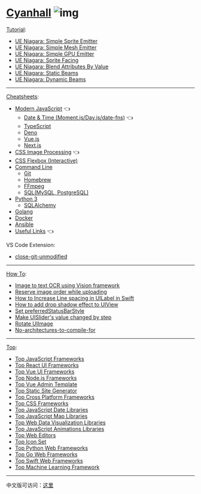 # [Cyanhall](https://www.cyanhall.com/) ![img](https://www.cyanhall.com/favicon-32x32.png)

[Tutorial](https://www.cyanhall.com/tutorial/):
* [UE Niagara: Simple Sprite Emitter](https://www.cyanhall.com//tutorial/1.niagara-simple-sprite-emitter/)
* [UE Niagara: Simple Mesh Emitter](https://www.cyanhall.com/tutorial/2.niagara-simple-mesh-emitter/)
* [UE Niagara: Simple GPU Emitter](https://www.cyanhall.com/tutorial/3.niagara-simple-gpu-emitter/)
* [UE Niagara: Sprite Facing](https://www.cyanhall.com/tutorial/4.niagara-sprite-facing/)
* [UE Niagara: Blend Attributes By Value](https://www.cyanhall.com/tutorial/5.blend-attributes-by-value)
* [UE Niagara: Static Beams](https://www.cyanhall.com/tutorial/6.static-beams)
* [UE Niagara: Dynamic Beams](https://www.cyanhall.com/tutorial/7.dynamic-beams)

---

[Cheatsheets](https://www.cyanhall.com/cheatsheet/):
* [Modern JavaScript](https://www.cyanhall.com/cheatsheet/8.javascript-cheatsheet/) 👈
  * [Date & Time (Moment.js/Day.js/date-fns)](https://www.cyanhall.com/cheatsheet/18.javascript-date-time-cheatsheet/) 👈
  * [TypeScript](https://www.cyanhall.com/cheatsheet/13.typescript-cheatsheet/)
  * [Deno](https://www.cyanhall.com/cheatsheet/11.deno-cheatsheet/)
  * [Vue.js](https://www.cyanhall.com/cheatsheet/9.vue-js-cheatsheet/)
  * [Next.js](https://www.cyanhall.com/cheatsheet/next-js-cheatsheet/)
* [CSS Image Processing](https://www.cyanhall.com/cheatsheet/19.css-image-processing/) 👈
* [CSS Flexbox (Interactive)](https://www.cyanhall.com/cheatsheet/12.css-flexbox-cheatsheet/)
* [Command Line](https://www.cyanhall.com/cheatsheet/1.shell-shortcut/)
  * [Git](https://www.cyanhall.com/cheatsheet/4.git-shotcut/)
  * [Homebrew](https://www.cyanhall.com/cheatsheet/7.homebrew-cheatsheet/)
  * [FFmpeg](https://www.cyanhall.com/cheatsheet/20.ffmpeg-cheatsheet/)
  * [SQL(MySQL, PostgreSQL)](https://www.cyanhall.com/cheatsheet/21.sql-cheatsheet/)
* [Python 3](https://www.cyanhall.com/cheatsheet/16.python-cheatsheet/)
  * [SQLAlchemy](https://www.cyanhall.com/cheatsheet/22.SQLAlchemy-cheatsheet/)
* [Golang](https://www.cyanhall.com/cheatsheet/17.go-cheatsheet/)
* [Docker](https://www.cyanhall.com/cheatsheet/15.docker-cheatsheet/)
* [Ansible](https://www.cyanhall.com/cheatsheet/14.ansible-cheatsheet/)
* [Useful Links](https://www.cyanhall.com/cheatsheet/6.useful-online-tools-for-programmer/) 👈

VS Code Extension:
* [close-git-unmodified](https://github.com/Cyanhall/vscode-close-git-unmodified)

---

[How To](https://www.cyanhall.com/how-to/):
* [Image to text OCR using Vision framework](https://www.cyanhall.com/how-to/iOS/8.create-image-to-text-OCR-using-Vision-framework/)
* [Reserve image order while uploading](https://www.cyanhall.com/how-to/iOS/6.reserve-image-order-while-upload-multiple-images/)
* [How to Increase Line spacing in UILabel in Swift](https://www.cyanhall.com/how-to/iOS/1.increase-line-spacing-in-uilabel-in-swift/)
* [How to add drop shadow effect to UIView](https://www.cyanhall.com/how-to/iOS/2.add-drop-shadow-effect-to-uiview)
* [Set preferredStatusBarStyle](https://www.cyanhall.com/how-to/iOS/3.set-preferredStatusBarStyle/)
* [Make UISlider's value changed by step](https://www.cyanhall.com/how-to/iOS/4.make-UISlider-value-changed-by-step/)
* [Rotate UIImage](https://www.cyanhall.com/how-to/iOS/5.rotate-UIImage/)
* [No-architectures-to-compile-for](https://www.cyanhall.com/how-to/iOS/7.fix-error-No-architectures-to-compile-for/)

---

[Top](https://www.cyanhall.com/top/):
 * [Top JavaScript Frameworks](https://www.cyanhall.com/top/javascript-framework/)
 * [Top React UI Frameworks](https://www.cyanhall.com/top/vue-ui-framework/)
 * [Top Vue UI Frameworks](https://www.cyanhall.com/top/vue-ui-framework/)
 * [Top Node.js Frameworks](https://www.cyanhall.com/top/nodejs-framework/)
 * [Top Vue Admin Template](https://www.cyanhall.com/top/vue-admin-template/)
 * [Top Static Site Generator](https://www.cyanhall.com/top/static-site-generator/)
 * [Top Cross Platform Frameworks](https://www.cyanhall.com/top/cross-platform-framework/)
 * [Top CSS Frameworks](https://www.cyanhall.com/top/css-framework/)
 * [Top JavaScript Date Libraries](https://www.cyanhall.com/top/javascript-date-libraries/)
 * [Top JavaScript Map Libraries](https://www.cyanhall.com/top/javascript-map-libraries/)
 * [Top Web Data Visualization Libraries](https://www.cyanhall.com/top/web-data-visualization-libraries/)
 * [Top JavaScript Animations Libraries](https://www.cyanhall.com/top/javascript-animation-libraries/)
 * [Top Web Editors](https://www.cyanhall.com/top/web-editors/)
 * [Top Icon Set](https://www.cyanhall.com/top/icon-set/)
 * [Top Python Web Frameworks](https://www.cyanhall.com/top/python-web-framework/)
 * [Top Go Web Frameworks](https://www.cyanhall.com/top/go-web-framework/)
 * [Top Swift Web Frameworks](https://www.cyanhall.com/top/swift-web-framework/)
 * [Top Machine Learning Framework](https://www.cyanhall.com/top/machine-learning-framework/)

---

中文版可访问：[这里](https://www.cyanhall.com/cn/)
